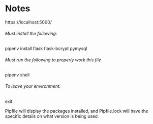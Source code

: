 # Notes

https://localhost:5000/

###### Must install the following:

pipenv install flask flask-bcrypt pymysql

###### Must run the following to properly work this file

pipenv shell

###### To leave your environment:

exit

Pipfile will display the packages installed, and Pipfile.lock will have the specific details on what version is being used.

